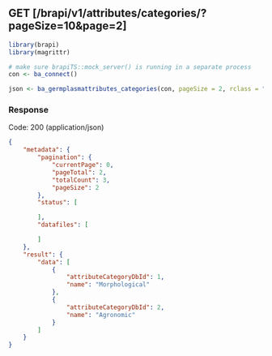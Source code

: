 
## GET [/brapi/v1/attributes/categories/?pageSize=10&page=2]


```r
library(brapi)
library(magrittr)

# make sure brapiTS::mock_server() is running in a separate process
con <- ba_connect()

json <- ba_germplasmattributes_categories(con, pageSize = 2, rclass = "json")
```

### Response

Code: 200 (application/json)

```json
{
    "metadata": {
        "pagination": {
            "currentPage": 0,
            "pageTotal": 2,
            "totalCount": 3,
            "pageSize": 2
        },
        "status": [

        ],
        "datafiles": [

        ]
    },
    "result": {
        "data": [
            {
                "attributeCategoryDbId": 1,
                "name": "Morphological"
            },
            {
                "attributeCategoryDbId": 2,
                "name": "Agronomic"
            }
        ]
    }
}

```


